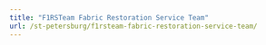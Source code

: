 ```yaml
---
title: "F1RSTeam Fabric Restoration Service Team"
url: /st-petersburg/f1rsteam-fabric-restoration-service-team/
---
```

